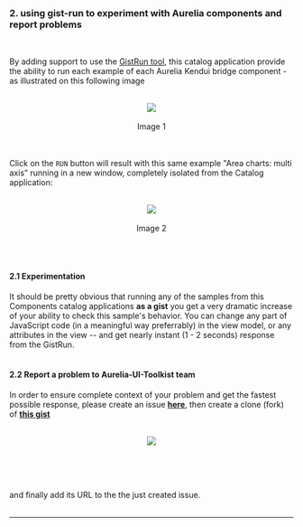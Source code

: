 <br>

### 2. using gist-run to experiment with Aurelia components and report problems
<br>

By adding support to use the [GistRun tool](), this catalog application provide the ability to run each example of each Aurelia Kendui bridge component - as illustrated on this following image
<br><br>

<p align=center>
  <img src="https://cloud.githubusercontent.com/assets/2712405/14415080/3e3b2124-ff69-11e5-9815-ff2b7bcf64ef.png"></img>
 <br><br>
 Image 1
</p>

<br><br>
Click on the `RUN` button will result with this same example "Area charts: multi axis" running in a new window, completely isolated from the Catalog application:
<br><br>

<p align=center>
  <img src="https://cloud.githubusercontent.com/assets/2712405/14415194/836515c4-ff6a-11e5-8f51-17d4392c7136.png"></img>
 <br><br>
 Image 2
</p>

<br><br>
#### 2.1 Experimentation

It should be pretty obvious that running any of the samples from this Components catalog applications **as a gist** you get a very dramatic increase of your ability to check this sample's behavior. You can change any part of JavaScript code (in a meaningful way preferrably) in the view model, or any attributes in the view -- and get nearly instant (1 - 2 seconds) response from the GistRun.
<br><br>

#### 2.2 Report a problem to Aurelia-UI-Toolkist team

In order to ensure complete context of your problem and get the fastest possible response, please create an issue **[here](https://github.com/aurelia-ui-toolkits/aurelia-kendoui-bridge/issues)**, then create a clone (fork) of **[this gist](https://gist.github.com/adriatic/c6a05892747c35d643ac4833af411117)**
<br><br>

<p align=center>
  <img src="https://cloud.githubusercontent.com/assets/2712405/14689525/b6bda2b2-0715-11e6-9ace-15573e6391fb.png"></img>
 <br><br>
</p>

<br><br>


and finally add its URL to the the just created issue.
<br>
<br>
***